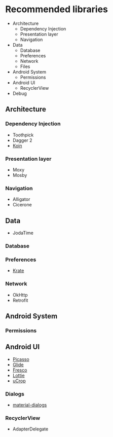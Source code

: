 # Recommended libraries

- Architecture
  - Dependency Injection
  - Presentation layer
  - Navigation
- Data
  - Database
  - Preferences
  - Network
  - Files
- Android System
  - Permissions
- Android UI
  - RecyclerView
- Debug

## Architecture

### Dependency Injection

- Toothpick
- Dagger 2
- [Koin](https://github.com/InsertKoinIO/koin)

### Presentation layer
- Moxy
- Mosby

### Navigation

- Alligator
- Cicerone

## Data

- JodaTime

### Database

### Preferences

- [Krate](https://github.com/AutSoft/Krate)

### Network

- OkHttp
- Retrofit

## Android System

### Permissions

## Android UI

- [Picasso](https://github.com/square/picasso)
- [Glide](https://github.com/bumptech/glide)
- [Fresco](https://github.com/facebook/fresco)
- [Lottie](https://github.com/airbnb/lottie-android)
- [uCrop](https://github.com/Yalantis/uCrop)

### Dialogs

- [material-dialogs](https://github.com/afollestad/material-dialogs)

### RecyclerView
- AdapterDelegate
